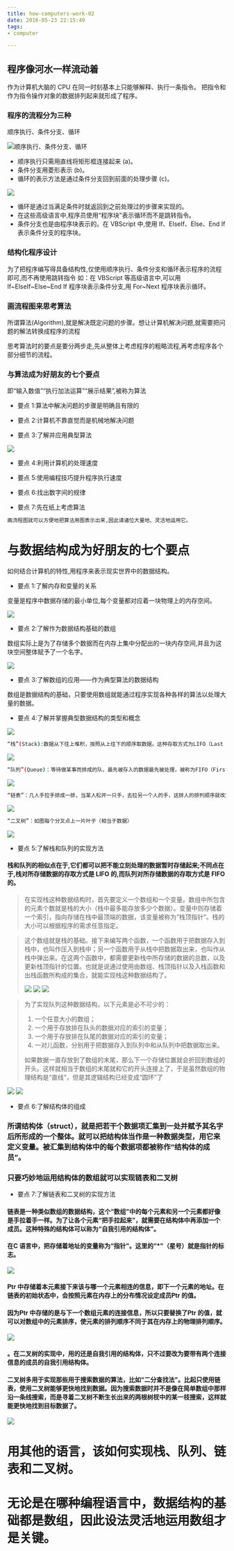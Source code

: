 ```yaml
---
title: how-computers-work-02
date: 2016-05-23 22:15:49
tags:
- computer

---
```


## 程序像河水一样流动着 ##

作为计算机大脑的 CPU 在同一时刻基本上只能够解释、执行一条指令。
把指令和作为指令操作对象的数据排列起来就形成了程序。

### 程序的流程分为三种 ###

顺序执行、条件分支、循环

![顺序执行、条件分支、循环](http://ww1.sinaimg.cn/large/691a3013gw1f41mw1shgwj20cx074jrt.jpg)

<!-- more -->

- 顺序执行只需用直线将矩形框连接起来 (a)。
- 条件分支用菱形表示 (b)。
- 循环的表示方法是通过条件分支回到前面的处理步骤 (c)。

![](http://ww4.sinaimg.cn/large/691a3013gw1f41mwgtihvj20cx04njs0.jpg)

- 循环是通过当满足条件时就返回到之前处理过的步骤来实现的。
- 在这些高级语言中,程序员使用“程序块”表示循环而不是跳转指令。
- 条件分支也是由程序块表示的。在 VBScript 中,使用 If、ElseIf、Else、End If 表示条件分支的程序块。

### 结构化程序设计 ###

为了把程序编写得具备结构性,仅使用顺序执行、条件分支和循环表示程序的流程即可,而不再使用跳转指令
如：在 VBScript 等高级语言中,可以用 If~ElseIf~Else~End If 程序块表示条件分支,用 For~Next 程序块表示循环。

### 画流程图来思考算法 ###

所谓算法(Algorithm),就是解决既定问题的步骤。想让计算机解决问题,就需要把问题的解法转换成程序的流程

思考算法时的要点是要分两步走,先从整体上考虑程序的粗略流程,再考虑程序各个部分细节的流程。

### 与算法成为好朋友的七个要点 ###

即“输入数值”“执行加法运算”“展示结果”,被称为算法

- 要点 1:算法中解决问题的步骤是明确且有限的

- 要点 2:计算机不靠直觉而是机械地解决问题

- 要点 3:了解并应用典型算法

![](http://ww3.sinaimg.cn/large/691a3013gw1f41mxmfzbij206e05bq3b.jpg)

- 要点 4:利用计算机的处理速度

- 要点 5:使用编程技巧提升程序执行速度

- 要点 6:找出数字间的规律

- 要点 7:先在纸上考虑算法



```bash
画流程图就可以方便地把算法用图表示出来,因此请诸位大量地、灵活地运用它。
```
# 与数据结构成为好朋友的七个要点 #
如何结合计算机的特性,用程序来表示现实世界中的数据结构。

- 要点 1:了解内存和变量的关系

变量是程序中数据存储的最小单位,每个变量都对应着一块物理上的内存空间。

![](http://ww1.sinaimg.cn/large/691a3013gw1f468w9mpt5j20d006xwfi.jpg)

- 要点 2:了解作为数据结构基础的数组

数组实际上是为了存储多个数据而在内存上集中分配出的一块内存空间,并且为这块空间整体赋予了一个名字。

![](http://ww2.sinaimg.cn/large/691a3013gw1f468yl2d78j20cw06t0tu.jpg)

- 要点 3:了解数组的应用——作为典型算法的数据结构

数组是数据结构的基础，只要使用数组就能通过程序实现各种各样的算法以处理大量的数据。

- 要点 4:了解并掌握典型数据结构的类型和概念

![](http://ww4.sinaimg.cn/large/691a3013gw1f4691l392vj206u03omxo.jpg)

```bash
“栈”(Stack):数据从下往上堆积，按照从上往下的顺序取数据。这种存取方式为LIFO（Last In First Out,后进先出）
```
![](http://ww3.sinaimg.cn/large/691a3013gw1f4693j4soyj20cw05sjrx.jpg)

```bash
“队列”(Queue)：等待做某事而排成的队，最先被存入的数据最先被处理，被称为FIFO（First In First Out,先进先出）
```
![](http://ww1.sinaimg.cn/large/691a3013gw1f4694eyswxj20ct05d3z1.jpg)

```bash
“链表”：几人手拉手排成一排，当某人松开一只手，去拉另一个人的手，这排人的排列顺序就改变了。
```
![](http://ww4.sinaimg.cn/large/691a3013gw1f4695aw104j20cw057wez.jpg)

```bash
“二叉树”：如图每个分叉点上一片叶子（相当于数据）
```
![](http://ww3.sinaimg.cn/large/691a3013gw1f4696gsqucj20cu073jrv.jpg)

- 要点 5:了解栈和队列的实现方法

#### 栈和队列的相似点在于,它们都可以把不能立刻处理的数据暂时存储起来;不同点在于,栈对所存储数据的存取方式是 LIFO 的,而队列对所存储数据的存取方式是 FIFO 的。 ####

> 在实现栈这种数据结构时，首先要定义一个数组和一个变量。数组中所包含的元素个数就是栈的大小（栈中最多能存放多少个数据）。变量中则存储着一个索引，指向存储在栈中最顶端的数据，该变量被称为“栈顶指针”。栈的大小可以根据程序的需求任意指定。

> 这个数组就是栈的基础。接下来编写两个函数，一个函数用于把数据存入到栈中，也叫作压入到栈中；另一个函数用于从栈中把数据取出来，也叫作从栈中弹出来。在这两个函数中，都需要更新栈中所存储的数据的总数，以及更新栈顶指针的位置。也就是说通过使用由数组、栈顶指针以及入栈函数和出栈函数所构成的集合，就能实现栈这种数据结构了。
> 
> ![](http://ww4.sinaimg.cn/large/691a3013gw1f46m5touqzj20cx06v758.jpg)
![](http://ww2.sinaimg.cn/large/691a3013gw1f46m6o409ij20ci01ydfv.jpg)
![](http://ww3.sinaimg.cn/large/691a3013gw1f46m7m5mgzj20cv09hjt8.jpg)

> 为了实现队列这种数据结构，以下元素是必不可少的：
> 
> 1. 一个任意大小的数组；
> 2. 一个用于存放排在队头的数据对应的索引的变量；
> 3. 一个用于存放排在队尾的数据对应的索引的变量；
> 4. 一对儿函数，分别用于把数据存入到队列中和从队列中把数据取出来。
> 
> 如果数据一直存放到了数组的末尾，那么下一个存储位置就会折回到数组的开头。这样就相当于数组的末尾就和它的开头连接上了，于是虽然数组的物理结构是“直线”，但是其逻辑结构已经变成“圆环”了
> 
![](http://ww1.sinaimg.cn/large/691a3013gw1f46mak8icqj20cz0dcwgi.jpg)
![](http://ww4.sinaimg.cn/large/691a3013gw1f46mb5ih4jj20cy09ygnx.jpg)

- 要点 6:了解结构体的组成
### 所谓结构体（struct），就是把若干个数据项汇集到一处并赋予其名字后所形成的一个整体。就可以把结构体当作是一种数据类型，用它来定义变量。被汇集到结构体中的每个数据项都被称作“结构体的成员”。 ###

### 只要巧妙地运用结构体的数组就可以实现链表和二叉树 ###

- 要点 7:了解链表和二叉树的实现方法

#### 链表是一种类似数组的数据结构，这个“数组”中的每个元素和另一个元素都好像是手拉着手一样。为了让各个元素“把手拉起来”，就需要在结构体中再添加一个成员。这种特殊的结构体可以称为“自我引用的结构体”。 ####

#### 在C 语言中，把存储着地址的变量称为“指针”。这里的“*”（星号）就是指针的标志。 ####

![](http://ww2.sinaimg.cn/large/691a3013gw1f46r9es931j20gn08o760.jpg)

#### Ptr 中存储着本元素接下来该与哪一个元素相连的信息，即下一个元素的地址。在链表的初始状态中，会按照元素在内存上的分布情况设定成员Ptr 的值。 ####

#### 因为Ptr 中存储的是与下一个数组元素的连接信息，所以只要替换了Ptr 的值，就可以对数组中的元素排序，使元素的排列顺序不同于其在内存上的物理排列顺序。 ####

![](http://ww3.sinaimg.cn/large/691a3013gw1f46rcqx9c6j20gq08ptag.jpg)

#### 。在二叉树的实现中，用的还是自我引用的结构体，只不过要改为要带有两个连接信息的成员的自我引用结构体。 ####

#### 二叉树多用于实现那些用于搜索数据的算法，比如“二分查找法”。比起只使用链表，使用二叉树能够更快地找到数据。因为搜索数据时并不是像在简单数组中那样沿一条线搜索，而是寻着二叉树不断生长出来的两根树杈中的某一枝搜索，这样就能更快地找到目标数据了。 ####

![](http://ww4.sinaimg.cn/large/691a3013gw1f46ri0fepfj20gl0d7dj4.jpg)

# 用其他的语言，该如何实现栈、队列、链表和二叉树。
# 无论是在哪种编程语言中，数据结构的基础都是数组，因此设法灵活地运用数组才是关键。 #
